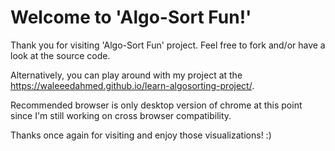 <h1>Welcome to 'Algo-Sort Fun!'</h1>


Thank you for visiting 'Algo-Sort Fun' project. Feel free to fork and/or have a look at the source code. 

Alternatively, you can play around with my project at the https://waleeedahmed.github.io/learn-algosorting-project/.

Recommended browser is only desktop version of chrome at this point since I'm still working on cross browser compatibility. 

Thanks once again for visiting and enjoy those visualizations! :)
